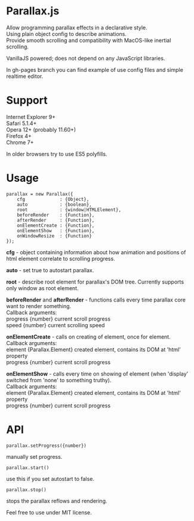 Parallax.js
===========

Allow programming parallax effects in a declarative style.  
Using plain object config to describe animations.  
Provide smooth scrolling and compatibility with MacOS-like inertial scrolling.  
 
VanillaJS powered; does not depend on any JavaScript libraries.  
 
In gh-pages branch you can find example of use config files and simple realtime editor.  
 
Support
===========
Internet Explorer 9+  
Safari 5.1.4+  
Opera 12+ (probably 11.60+)  
Firefox 4+  
Chrome 7+  
 
In older browsers try to use ES5 polyfills.  

Usage
============

    parallax = new Parallax({
        cfg             : {Object},
        auto            : {boolean},
        root            : {window|HTMLElement},
        beforeRender    : {Function},
        afterRender     : {Function},
        onElementCreate : {Function},
        onElementShow   : {Function},
        onWindowResize  : {Function}
    });
 
**cfg** - object containing information about how animation and positions of html element correlate to scrolling progress.  
 
**auto** - set true to autostart parallax.  
 
**root** - describe root element for parallax's DOM tree. Currently supports only window as root element.  
 
**beforeRender** and **afterRender** - functions calls every time parallax core want to render something.  
Callback arguments:  
progress {number} current scroll progress  
speed {number} current scrolling speed  
 
**onElementCreate** - calls on creating of element, once for element.  
Callback arguments:  
element {Parallax.Element} created element, contains its DOM at 'html' property  
progress {number} current scroll progress  
 
**onElementShow** - calls every time on showing of element (when 'display' switched from 'none' to something truthy).  
Callback arguments:  
element {Parallax.Element} created element, contains its DOM at 'html' property  
progress {number} current scroll progress  
 
 
API
===========

    parallax.setProgress({number})

manually set progress. 

    parallax.start()

use this if you set autostart to false. 

    parallax.stop()

stops the parallax reflows and rendering.  
 
Feel free to use under MIT license.  
